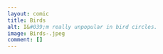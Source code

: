 ```yaml
---
layout: comic
title: Birds 
alt: I&#039;m really unpopular in bird circles.
image: Birds-.jpeg
comment: []
---
```

